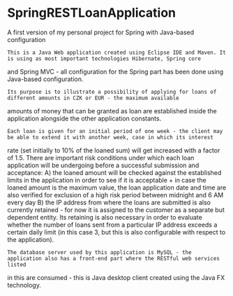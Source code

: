 # SpringRESTLoanApplication
A first version of my personal project for Spring with Java-based configuration

    This is a Java Web application created using Eclipse IDE and Maven. It is using as most important technologies Hibernate, Spring core 
and Spring MVC - all configuration for the Spring part has been done using Java-based configuration.

    Its purpose is to illustrate a possibility of applying for loans of different amounts in CZK or EUR - the maximum available 
amounts of money that can be granted as loan are established inside the application alongside the other application constants.

    Each loan is given for an initial period of one week - the client may be able to extend it with another week, case in which its interest 
rate (set initially to 10% of the loaned sum) will get increased with a factor of 1.5.
    There are important risk conditions under which each loan application will be undergoing before a successful submission and acceptance:
    A) the loaned amount will be checked against the established limits in the application in order to see if it is acceptable + in case the 
    loaned amount is the maximum value, the loan application date and time are also verified for exclusion of a high risk period between 
    midnight and 6 AM every day
    B) the IP address from where the loans are submitted is also currently retained - for now it is assigned to the customer as a separate
    but dependent entity. Its retaining is also necessary in order to evaluate whether the number of loans sent from a particular IP address
    exceeds a certain daily limit (in this case 3, but this is also configurable with respect to the application).
    
    The database server used by this application is MySQL - the application also has a front-end part where the RESTful web services listed 
in this are consumed - this is Java desktop client created using the Java FX technology.

